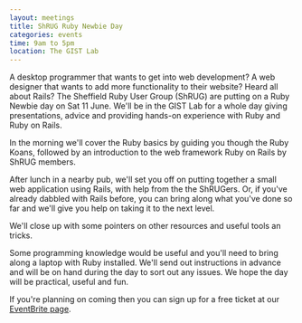 ```yaml
---
layout: meetings
title: ShRUG Ruby Newbie Day
categories: events
time: 9am to 5pm
location: The GIST Lab
---
```

A desktop programmer that wants to get into web development? A web designer that wants to add more functionality to their website? Heard all about Rails? The Sheffield Ruby User Group (ShRUG) are putting on a Ruby Newbie day on Sat 11 June. We'll be in the GIST Lab for a whole day giving presentations, advice and providing hands-on experience with Ruby and Ruby on Rails.

In the morning we'll cover the Ruby basics by guiding you though the Ruby Koans, followed by an introduction to the web framework Ruby on Rails by ShRUG members.

After lunch in a nearby pub, we'll set you off on putting together a small web application using Rails, with help from the the ShRUGers. Or, if you've already dabbled with Rails before, you can bring along what you've done so far and we'll give you help on taking it to the next level.

We'll close up with some pointers on other resources and useful tools an tricks.

Some programming knowledge would be useful and you'll need to bring
along a laptop with Ruby installed. We'll send out instructions in
advance and will be on hand during the day to sort out any issues. We
hope the day will be practical, useful and fun.

If you're planning on coming then you can sign up for a free ticket at
our [EventBrite page](http://bit.ly/nuby1106).
